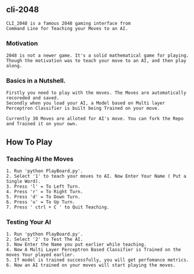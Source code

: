 ## cli-2048 
    CLI_2048 is a famous 2048 gaming interface from 
    Command Line for Teaching your Moves to an AI.
    
### Motivation
    2048 is not a newer game. It's a solid mathematical game for playing.
    Though the motivation was to teach your move to an AI, and then play along.
### Basics in a Nutshell.
    Firstly you need to play with the moves. The Moves are automatically recoreded and saved.
    Secondly when you load your AI, a Model based on Multi layer Perceptron Classifier is built being Trained on your move.
    
    Currently 30 Moves are alloted for AI's move. You can fork the Repo and Trained it on your own.
    
## How To Play
### Teaching AI the Moves
    1. Run 'python PlayBoard.py'.
    2. Select '1' to teach your moves to AI. Now Enter Your Name ( Put a Single Word).
    3. Press 'l' = To Left Turn.
    4. Press 'r' = To Right Turn.
    5. Press 'd' = To Down Turn.
    6. Press 'u' = To Up Turn.
    7. Press ' ctrl + C ' to Quit Teaching.
    
### Testing Your AI
    1. Run 'python PlayBoard.py'.
    2. Select '2' to Test The AI.
    3. Now Enter the Name you put earlier while teaching.
    4. Now A Multi Layer Perceptron Based Classifier is Trained on the moves Your played earlier.
    5. If model is trained successfully, you will get perfomance metrics.
    6. Now an AI trained on your moves will start playing the moves.
    
    
    
    